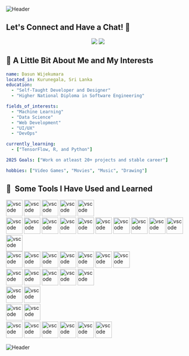 ![Header](https://capsule-render.vercel.app/api?type=waving&height=250&color=gradient&text=Hello%20I'm%20Dasun)

## Let's Connect and Have a Chat! 💬  

<p align="center">
  <a href="https://www.linkedin.com/in/dasun-wijekumara/"><img src="https://img.icons8.com/ios-filled/50/0077B5/linkedin.png"/></a>
  <a href="https://dev.to/tharusha_wijekumara_e5d1f"><img src="https://img.icons8.com/windows/50/FFFFFF/dev.png"/></a>
  <!-- <a href="https://www.instagram.com/iitz36ixty/"><img src="https://img.icons8.com/ios-filled/50/E4405F/instagram-new.png"/></a> -->
</p>

## 📝 A Little Bit About Me and My Interests

```yaml
name: Dasun Wijekumara
located_in: Kurunegala, Sri Lanka
education:
  - "Self-Taught Developer and Designer"
  - "Higher National Diploma in Software Engineering"

fields_of_interests:
  - "Machine Learning"
  - "Data Science"
  - "Web Development"
  - "UI/UX"
  - "DevOps"

currently_learning:
  - ["TensorFlow, R, and Python"]

2025 Goals: ["Work on atleast 20+ projects and stable career"]

hobbies: ["Video Games", "Movies", "Music", "Drawing"]
```
<h2> 🚀 &nbsp;Some Tools I Have Used and Learned</h2>
<p align="left">
<img src="https://cdn.jsdelivr.net/gh/devicons/devicon/icons/vscode/vscode-original.svg" alt="vscode" width="45" height="45"/>
<img src="https://cdn.jsdelivr.net/gh/devicons/devicon@latest/icons/visualstudio/visualstudio-original.svg" alt="vscode" width="45" height="45" />
<img src="https://cdn.jsdelivr.net/gh/devicons/devicon@latest/icons/eclipse/eclipse-original.svg" alt="vscode" width="45" height="45" />
<img src="https://cdn.jsdelivr.net/gh/devicons/devicon@latest/icons/intellij/intellij-original.svg" alt="vscode" width="45" height="45" />
<img src="https://cdn.jsdelivr.net/gh/devicons/devicon@latest/icons/pycharm/pycharm-original.svg" alt="vscode" width="45" height="45" />

</br>
<img src="https://cdn.jsdelivr.net/gh/devicons/devicon@latest/icons/arduino/arduino-original-wordmark.svg" alt="vscode" width="45" height="45" />
<img src="https://cdn.jsdelivr.net/gh/devicons/devicon@latest/icons/c/c-original.svg" alt="vscode" width="45" height="45" />
<img src="https://cdn.jsdelivr.net/gh/devicons/devicon@latest/icons/cplusplus/cplusplus-original.svg" alt="vscode" width="45" height="45" />
<img src="https://cdn.jsdelivr.net/gh/devicons/devicon@latest/icons/html5/html5-original.svg" alt="vscode" width="45" height="45" />
<img src="https://cdn.jsdelivr.net/gh/devicons/devicon@latest/icons/css3/css3-original.svg" alt="vscode" width="45" height="45" />
<img src="https://cdn.jsdelivr.net/gh/devicons/devicon@latest/icons/php/php-original.svg" alt="vscode" width="45" height="45" />
<img src="https://cdn.jsdelivr.net/gh/devicons/devicon@latest/icons/javascript/javascript-original.svg" alt="vscode" width="45" height="45" />
<img src="https://cdn.jsdelivr.net/gh/devicons/devicon@latest/icons/gradle/gradle-original.svg" alt="vscode" width="45" height="45" />
<img src="https://cdn.jsdelivr.net/gh/devicons/devicon@latest/icons/kotlin/kotlin-original.svg" alt="vscode" width="45" height="45" />
<img src="https://cdn.jsdelivr.net/gh/devicons/devicon@latest/icons/python/python-original.svg" alt="vscode" width="45" height="45" />
<img src="https://cdn.jsdelivr.net/gh/devicons/devicon@latest/icons/react/react-original.svg" alt="vscode" width="45" height="45" />

</br>
<img src="https://cdn.jsdelivr.net/gh/devicons/devicon@latest/icons/anaconda/anaconda-original.svg" alt="vscode" width="45" height="45" />
<img src="https://cdn.jsdelivr.net/gh/devicons/devicon@latest/icons/jupyter/jupyter-original-wordmark.svg" alt="vscode" width="45" height="45" />
<img src="https://cdn.jsdelivr.net/gh/devicons/devicon@latest/icons/scikitlearn/scikitlearn-original.svg" alt="vscode" width="45" height="45" />
<img src="https://cdn.jsdelivr.net/gh/devicons/devicon@latest/icons/pytorch/pytorch-original.svg" alt="vscode" width="45" height="45" />
<img src="https://cdn.jsdelivr.net/gh/devicons/devicon@latest/icons/tensorflow/tensorflow-original.svg" alt="vscode" width="45" height="45" />
<img src="https://cdn.jsdelivr.net/gh/devicons/devicon@latest/icons/pandas/pandas-original.svg" alt="vscode" width="45" height="45" />
<img src="https://cdn.jsdelivr.net/gh/devicons/devicon@latest/icons/flask/flask-original.svg" alt="vscode" width="45" height="45" />

</br>
<img src="https://cdn.jsdelivr.net/gh/devicons/devicon@latest/icons/azuresqldatabase/azuresqldatabase-original.svg" alt="vscode" width="45" height="45" />
<img src="https://cdn.jsdelivr.net/gh/devicons/devicon@latest/icons/firebase/firebase-original.svg" alt="vscode" width="45" height="45" />
<img src="https://cdn.jsdelivr.net/gh/devicons/devicon@latest/icons/mongodb/mongodb-original.svg" alt="vscode" width="45" height="45" />
<img src="https://cdn.jsdelivr.net/gh/devicons/devicon@latest/icons/mysql/mysql-original.svg" alt="vscode" width="45" height="45" />
<img src="https://cdn.jsdelivr.net/gh/devicons/devicon@latest/icons/sqlite/sqlite-original.svg" alt="vscode" width="45" height="45" />

</br>
<img src="https://cdn.jsdelivr.net/gh/devicons/devicon@latest/icons/figma/figma-original.svg" alt="vscode" width="45" height="45" />
<img src="https://cdn.jsdelivr.net/gh/devicons/devicon@latest/icons/xd/xd-original.svg" alt="vscode" width="45" height="45" />

</br>
<img src="https://cdn.jsdelivr.net/gh/devicons/devicon@latest/icons/git/git-original.svg" alt="vscode" width="45" height="45" />
<img src="https://cdn.jsdelivr.net/gh/devicons/devicon@latest/icons/docker/docker-plain.svg" alt="vscode" width="45" height="45" />

</br>
<img src="https://cdn.jsdelivr.net/gh/devicons/devicon@latest/icons/gitlab/gitlab-original.svg" alt="vscode" width="45" height="45" />
<img src="https://cdn.jsdelivr.net/gh/devicons/devicon@latest/icons/ifttt/ifttt-original.svg" alt="vscode" width="45" height="45" />

<img src="https://cdn.jsdelivr.net/gh/devicons/devicon@latest/icons/jira/jira-original.svg" alt="vscode" width="45" height="45" />

<img src="https://cdn.jsdelivr.net/gh/devicons/devicon@latest/icons/nodejs/nodejs-original.svg" alt="vscode" width="45" height="45" />
<img src="https://cdn.jsdelivr.net/gh/devicons/devicon@latest/icons/postman/postman-original.svg" alt="vscode" width="45" height="45" />
<img src="https://cdn.jsdelivr.net/gh/devicons/devicon@latest/icons/spring/spring-original.svg" alt="vscode" width="45" height="45" />                 
</p>

![Header](https://capsule-render.vercel.app/api?type=waving&height=150&color=gradient&section=footer)
